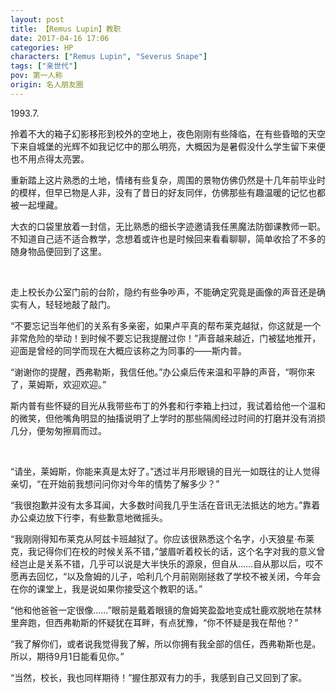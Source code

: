 ```yaml
---
layout: post
title: 【Remus Lupin】教职
date: 2017-04-16 17:06
categories: HP
characters: ["Remus Lupin", "Severus Snape"]
tags: ["亲世代"]
pov: 第一人称
origin: 名人朋友圈
---
```


1993.7.

拎着不大的箱子幻影移形到校外的空地上，夜色刚刚有些降临，在有些昏暗的天空下来自城堡的光辉不如我记忆中的那么明亮，大概因为是暑假没什么学生留下来便也不用点得太亮罢。

重新踏上这片熟悉的土地，情绪有些复杂，周围的景物仿佛仍然是十几年前毕业时的模样，但早已物是人非，没有了昔日的好友同伴，仿佛那些有趣温暖的记忆也都被一起埋藏。

大衣的口袋里放着一封信，无比熟悉的细长字迹邀请我任黑魔法防御课教师一职。不知道自己适不适合教学，念想着或许也是时候回来看看聊聊，简单收拾了不多的随身物品便回到了这里。

<br>

走上校长办公室门前的台阶，隐约有些争吵声，不能确定究竟是画像的声音还是确实有人，轻轻地敲了敲门。

“不要忘记当年他们的关系有多亲密，如果卢平真的帮布莱克越狱，你这就是一个非常危险的举动！到时候不要忘记我提醒过你！”声音越来越近，门被猛地推开，迎面是曾经的同学而现在大概应该称之为同事的——斯内普。

“谢谢你的提醒，西弗勒斯，我信任他。”办公桌后传来温和平静的声音，“啊你来了，莱姆斯，欢迎欢迎。”

斯内普有些怀疑的目光从我带些布丁的外套和行李箱上扫过，我试着给他一个温和的微笑，但他嘴角明显的抽搐说明了上学时的那些隔阂经过时间的打磨并没有消损几分，便匆匆擦肩而过。

<br>

“请坐，莱姆斯，你能来真是太好了。”透过半月形眼镜的目光一如既往的让人觉得亲切，“在开始前我想问问你对今年的情势了解多少？”

“我很抱歉并没有太多耳闻，大多数时间我几乎生活在音讯无法抵达的地方。”靠着办公桌边放下行李，有些歉意地微摇头。

“我刚刚得知布莱克从阿兹卡班越狱了。你应该很熟悉这个名字，小天狼星·布莱克，我记得你们在校的时候关系不错，”皱眉听着校长的话，这个名字对我的意义曾经岂止是关系不错，几乎可以说是大半快乐的源泉，但自从……自从那以后，哎不愿再去回忆，“以及詹姆的儿子，哈利几个月前刚刚拯救了学校不被关闭，今年会在你的课堂上，我是说如果你接受这个教职的话。”

“他和他爸爸一定很像……”眼前是戴着眼镜的詹姆笑盈盈地变成牡鹿欢脱地在禁林里奔跑，但西弗勒斯的怀疑犹在耳畔，有点犹豫，“你不怀疑是我在帮他？”

“我了解你们，或者说我觉得我了解，所以你拥有我全部的信任，西弗勒斯也是。所以，期待9月1日能看见你。”

“当然，校长，我也同样期待！”握住那双有力的手，我感到自己又回到了家。
